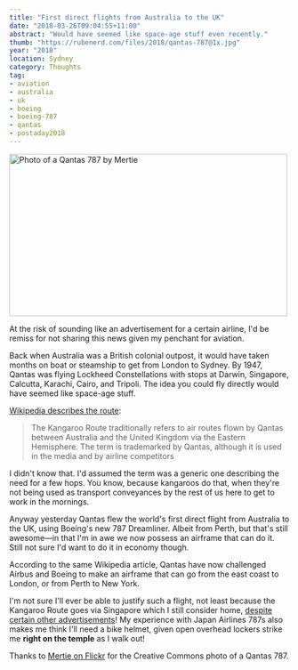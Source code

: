 ```yaml
---
title: "First direct flights from Australia to the UK"
date: "2018-03-26T09:04:55+11:00"
abstract: "Would have seemed like space-age stuff even recently."
thumb: "https://rubenerd.com/files/2018/qantas-787@1x.jpg"
year: "2018"
location: Sydney
category: Thoughts
tag:
- aviation
- australia
- uk
- boeing
- boeing-787
- qantas
- postaday2018
---
```

<p><img src="https://rubenerd.com/files/2018/qantas-787@1x.jpg" srcset="https://rubenerd.com/files/2018/qantas-787@1x.jpg 1x, https://rubenerd.com/files/2018/qantas-787@2x.jpg 2x" alt="Photo of a Qantas 787 by Mertie" style="width:500px; height:292px;" /></p>

At the risk of sounding like an advertisement for a certain airline, I'd be remiss for not sharing this news given my penchant for aviation.

Back when Australia was a British colonial outpost, it would have taken months on boat or steamship to get from London to Sydney. By 1947, Qantas was flying Lockheed Constellations with stops at Darwin, Singapore, Calcutta, Karachi, Cairo, and Tripoli. The idea you could fly directly would have seemed like space-age stuff.

[Wikipedia describes the route]\:

> The Kangaroo Route traditionally refers to air routes flown by Qantas between Australia and the United Kingdom via the Eastern Hemisphere. The term is trademarked by Qantas, although it is used in the media and by airline competitors

I didn't know that. I'd assumed the term was a generic one describing the need for a few hops. You know, because kangaroos do that, when they're not being used as transport conveyances by the rest of us here to get to work in the mornings.

Anyway yesterday Qantas flew the world's first direct flight from Australia to the UK, using Boeing's new 787 Dreamliner. Albeit from Perth, but that's still awesome—in that I'm in awe we now possess an airframe that can do it. Still not sure I'd want to do it in economy though.

According to the same Wikipedia article, Qantas have now challenged Airbus and Boeing to make an airframe that can go from the east coast to London, or from Perth to New York.

I'm not sure I'll ever be able to justify such a flight, not least because the Kangaroo Route goes via Singapore which I still consider home, [despite certain other advertisements]! My experience with Japan Airlines 787s also makes me think I'll need a bike helmet, given open overhead lockers strike me **right on the temple** as I walk out!

Thanks to [Mertie on Flickr] for the Creative Commons photo of a Qantas 787.

[Wikipedia describes the route]: https://en.wikipedia.org/wiki/Kangaroo_Route
[despite certain other advertisements]: https://www.youtube.com/watch?v=wNJzi0K_lD0 "Qantas advertisement with that infamous song"
[Mertie on Flickr]: https://www.flickr.com/photos/100780486@N02/24625792618/

